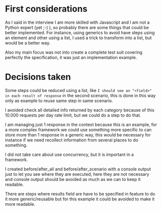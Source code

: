 # First considerations

As I said in the interview I am more skilled with Javascript and I am not a Python expert (yet ;-) ), 
so probably there are some things that could be better implemented. For instance, using generics to avoid have steps 
using an element and other using a list, I used a trick to transform into a list, but would be a better way.

Also my main focus was not into create a complete test suit covering perfectly the specification, it was just an 
implementation example.

# Decisions taken

Some steps could be reduced using a list, like `I should see an "<field>" in each result of response` in the
second scenario, this is done in this way only as example to reuse same step in same scenario.

I avoided check all detailed info returned by each category because of this 10.000 requests per day rate limit, but
we could do a step to do that.

I am managing just 1 response in the context because this is an example, for a more complex framework we could use
something more specific to can store more than 1 response in a generic way, this would be necessary for instance if we 
need recollect information from several places to do something.

I did not take care about use concurrency, but it is important in a framework.

I created before/after_all and before/after_scenario with a console output just to let you see where they are executed, 
here they are not necessary and console output should be avoided as much as we can to keep it readable.

There are steps where results field are have to be specified in feature to do it more generic/reusable but for this 
example it could be avoided to make it more readable.